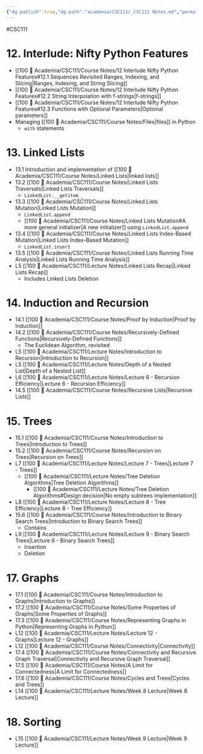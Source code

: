 ```yaml
---
{"dg-publish":true,"dg-path":"academia/CSC111/_CSC111 Notes.md","permalink":"/academia/csc-111/csc-111-notes/","created":"2024-01-13T16:57:25.473-05:00","updated":"2024-03-14T13:50:22.023-04:00"}
---
```


#CSC111 

# 12. Interlude: Nifty Python Features
- [[100 📒 Academia/CSC111/Course Notes/12 Interlude Nifty Python Features#12.1 Sequences Revisited Ranges, Indexing, and Slicing\|Ranges, Indexing, and String Slicing]]
- [[100 📒 Academia/CSC111/Course Notes/12 Interlude Nifty Python Features#12.2 String Interpolation with f-strings\|f-strings]]
- [[100 📒 Academia/CSC111/Course Notes/12 Interlude Nifty Python Features#12.3 Functions with Optional Parameters\|Optional parameters]]
- Managing [[100 📒 Academia/CSC111/Course Notes/Files\|files]] in Python
	- `with` statements

# 13. Linked Lists
- 13.1 Introduction and implementation of [[100 📒 Academia/CSC111/Course Notes/Linked Lists\|linked lists]]
- 13.2 [[100 📒 Academia/CSC111/Course Notes/Linked Lists Traversals\|Linked Lists Traversals]]
	- `LinkedList.__getitem__`
- 13.3 [[100 📒 Academia/CSC111/Course Notes/Linked Lists Mutation\|Linked Lists Mutation]]
	- `LinkedList.append`
	- [[100 📒 Academia/CSC111/Course Notes/Linked Lists Mutation#A more general initializer\|A new initializer]] using `LinkedList.append`
- 13.4 [[100 📒 Academia/CSC111/Course Notes/Linked Lists Index-Based Mutation\|Linked Lists Index-Based Mutation]]
	- `LinkedList.insert`
- 13.5 [[100 📒 Academia/CSC111/Course Notes/Linked Lists Running Time Analysis\|Linked Lists Running Time Analysis]]
- L5 [[100 📒 Academia/CSC111/Lecture Notes/Linked Lists Recap\|Linked Lists Recap]]
	- Includes Linked Lists Deletion

# 14. Induction and Recursion
- 14.1 [[100 📒 Academia/CSC111/Course Notes/Proof by Induction\|Proof by Induction]]
- 14.2 [[100 📒 Academia/CSC111/Course Notes/Recursively-Defined Functions\|Recursively-Defined Functions]]
	- The Euclidean Algorithm, revisited
- L5 [[100 📒 Academia/CSC111/Lecture Notes/Introduction to Recursion\|Introduction to Recursion]]
- L5 [[100 📒 Academia/CSC111/Lecture Notes/Depth of a Nested List\|Depth of a Nested List]]
- L6 [[100 📒 Academia/CSC111/Lecture Notes/Lecture 6 - Recursion Efficiency\|Lecture 6 - Recursion Efficiency]]
- 14.5 [[100 📒 Academia/CSC111/Course Notes/Recursive Lists\|Recursive Lists]]

# 15. Trees
- 15.1 [[100 📒 Academia/CSC111/Course Notes/Introduction to Trees\|Introduction to Trees]]
- 15.2 [[100 📒 Academia/CSC111/Course Notes/Recursion on Trees\|Recursion on Trees]]
- L7 [[100 📒 Academia/CSC111/Lecture Notes/Lecture 7 - Trees\|Lecture 7 - Trees]]
	- [[100 📒 Academia/CSC111/Lecture Notes/Tree Deletion Algorithms\|Tree Deletion Algorithms]]
		- [[100 📒 Academia/CSC111/Lecture Notes/Tree Deletion Algorithms#Design decision\|No empty subtrees implementation]]
- L8 [[100 📒 Academia/CSC111/Lecture Notes/Lecture 8 - Tree Efficiency\|Lecture 8 - Tree Efficiency]]
- 15.6 [[100 📒 Academia/CSC111/Course Notes/Introduction to Binary Search Trees\|Introduction to Binary Search Trees]]
	- Contains
- L9 [[100 📒 Academia/CSC111/Lecture Notes/Lecture 9 - Binary Search Trees\|Lecture 9 - Binary Search Trees]]
	- Insertion
	- Deletion

# 17. Graphs
- 17.1 [[100 📒 Academia/CSC111/Course Notes/Introduction to Graphs\|Introduction to Graphs]]
- 17.2 [[100 📒 Academia/CSC111/Course Notes/Some Properties of Graphs\|Some Properties of Graphs]]
- 17.3 [[100 📒 Academia/CSC111/Course Notes/Representing Graphs in Python\|Representing Graphs in Python]]
- L12 [[100 📒 Academia/CSC111/Lecture Notes/Lecture 12 - Graphs\|Lecture 12 - Graphs]]
- L12 [[100 📒 Academia/CSC111/Course Notes/Connectivity\|Connectivity]]
- 17.4 [[100 📒 Academia/CSC111/Course Notes/Connectivity and Recursive Graph Traversal\|Connectivity and Recursive Graph Traversal]]
- 17.5 [[100 📒 Academia/CSC111/Course Notes/A Limit for Connectedness\|A Limit for Connectedness]]
- 17.6 [[100 📒 Academia/CSC111/Course Notes/Cycles and Trees\|Cycles and Trees]]
- L14 [[100 📒 Academia/CSC111/Lecture Notes/Week 8 Lecture\|Week 8 Lecture]]

# 18. Sorting
- L15 [[100 📒 Academia/CSC111/Lecture Notes/Week 9 Lecture\|Week 9 Lecture]]

